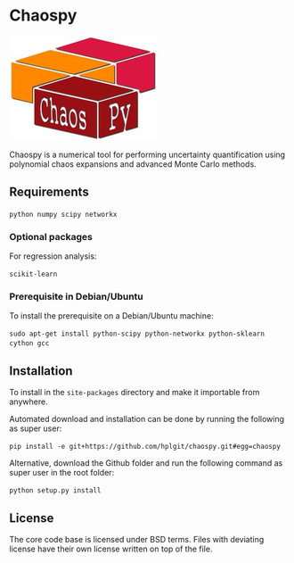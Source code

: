 # Chaospy
![Logo](logo.jpg)

Chaospy is a numerical tool for performing uncertainty
quantification using polynomial chaos expansions and advanced Monte
Carlo methods.

## Requirements

`python
numpy
scipy
networkx`

### Optional packages

For regression analysis:

`scikit-learn`

### Prerequisite in Debian/Ubuntu

To install the prerequisite on a Debian/Ubuntu machine:

`sudo apt-get install python-scipy python-networkx python-sklearn cython gcc`

## Installation

To install in the `site-packages` directory and make it importable
from anywhere.

Automated download and installation can be done by running the
following as super user:

`pip install -e git+https://github.com/hplgit/chaospy.git#egg=chaospy`

Alternative, download the Github folder and run the following
command as super user in the root folder:

`python setup.py install`

## License

The core code base is licensed under BSD terms.
Files with deviating license have their own license written on top
of the file.
